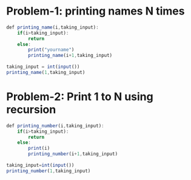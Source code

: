 # Problem-1: printing names N times
```javascript
def printing_name(i,taking_input):
    if(i>taking_input):
        return
    else:
        print("yourname")
        printing_name(i+1,taking_input)
        
taking_input = int(input())       
printing_name(1,taking_input) 
```
# Problem-2: Print 1 to N using recursion

```javascript
def printing_number(i,taking_input):
    if(i>taking_input):
        return
    else:
        print(i)
        printing_number(i+1,taking_input)
    
taking_input=int(input())
printing_number(1,taking_input)
```
